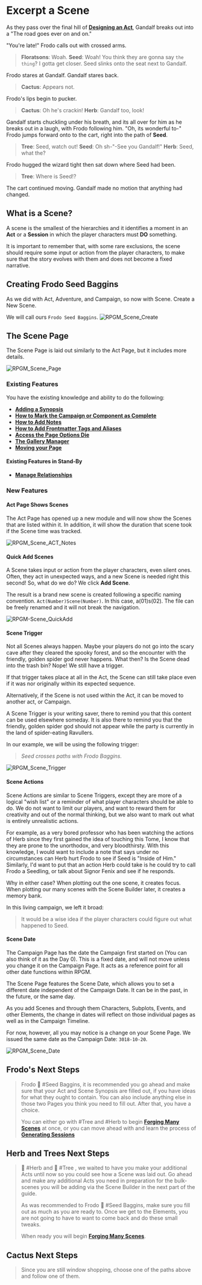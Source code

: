 
# Excerpt a Scene

As they pass over the final hill of [**Designing an Act**](Designing%20an%20Act.md), Gandalf breaks out into a
"The road goes ever on and on."

"You're late!" Frodo calls out with crossed arms.

> **Floratsons**: Woah.
> **Seed**: Woah! You think they are gonna say `the thing`? I gotta get closer.
> Seed slinks onto the seat next to Gandalf.

Frodo stares at Gandalf. Gandalf stares back.

> **Cactus**: Appears not.

Frodo's lips begin to pucker.

> **Cactus**: Oh he's crackin!
> **Herb**: Gandalf too, look!

Gandalf starts chuckling under his breath, and its all over for him as he breaks out in a laugh, with Frodo following him. "Oh, its wonderful to-" Frodo jumps forward onto to the cart, right into the path of **Seed**.

> **Tree**: Seed, watch out!
> **Seed**: Oh sh-"-See you Gandalf!"
> **Herb**: Seed, what the?

Frodo hugged the wizard tight then sat down where Seed had been.

> **Tree**: Where is Seed!?

The cart continued moving. Gandalf made no motion that anything had changed.

## What is a Scene?

A scene is the smallest of the hierarchies and it identifies a moment in an **Act** or a
**Session** in which the player characters must **DO** something.

It is important to remember that, with some rare exclusions, the scene should require some input or action from the player characters, to make sure that the story evolves with them and does not become a fixed narrative.

## Creating Frodo Seed Baggins

As we did with Act, Adventure, and Campaign, so now with Scene. Create a New Scene.

We will call ours `Frodo Seed Baggins`.
![RPGM_Scene_Create](../Z_Photo-Album/Guide/Hierarchy/Scene/RPGM_Scene_Create.png)

## The Scene Page

The Scene Page is laid out similarly to the Act Page, but it includes more details.

![RPGM_Scene_Page](../Z_Photo-Album/Guide/Hierarchy/Scene/RPGM_Scene_Page.png)

### Existing Features

You have the existing knowledge and ability to do the following:

- [**Adding a Synopsis**](Building%20a%20Campaign.md#Adding%20a%20Synopsis)
- [**How to Mark the Campaign or Component as Complete**](Building%20a%20Campaign.md#How%20to%20Mark%20the%20Campaign%20or%20Component%20as%20Complete)
- [**How to Add Notes**](Building%20a%20Campaign.md#How%20to%20Add%20Notes)
- [**How to Add Frontmatter Tags and Aliases**](Building%20a%20Campaign.md#How%20to%20Add%20Frontmatter%20Tags%20and%20Aliases)
- [**Access the Page Options Die**](Building%20a%20Campaign.md#Adding%20a%20Synopsis)
- [**The Gallery Manager**](Creating%20an%20Adventure.md#The%20Gallery%20Manager)
- [**Moving your Page**](Creating%20an%20Adventure.md#Moving%20your%20Page)

#### Existing Features in Stand-By

- [**Manage Relationships**](Creating%20an%20Adventure.md#Manage%20Relationships)

### New Features

#### Act Page Shows Scenes

The Act Page has opened up a new module and will now show the Scenes that are listed within it. In addition, it will show the duration that scene took if the Scene time was tracked.

![RPGM_Scene_ACT_Notes](../Z_Photo-Album/Guide/Hierarchy/Scene/RPGM_Scene_ACT_Notes.png)

#### Quick Add Scenes

A Scene takes input or action from the player characters, even silent ones. Often, they act in unexpected ways, and a new Scene is needed right this second! So, what do we do? We click **Add Scene**.

The result is a brand new scene is created following a specific naming convention. `Act(Number)Scene(Number)`. In this case, a(01)s(02). The file can be freely renamed and it will not break the navigation.

![RPGM-Scene_QuickAdd](../Z_Photo-Album/Guide/Hierarchy/Scene/RPGM-Scene_QuickAdd.png)

#### Scene Trigger

Not all Scenes always happen. Maybe your players do not go into the scary cave after they cleared the spooky forest, and so the encounter with the friendly, golden spider god never happens. What then? Is the Scene dead into the trash bin? Nope! We still have a trigger.

If that trigger takes place at all in the Act, the Scene can still take place even if it was nor originally within its expected sequence.

Alternatively, if the Scene is not used within the Act, it can be moved to another act, or Campaign.

A Scene Trigger is your writing saver, there to remind you that this content can be used elsewhere someday. It is also there to remind you that the friendly, golden spider god should not appear while the party is currently in the land of spider-eating Ravullers.

In our example, we will be using the following trigger:

> *Seed crosses paths with Frodo Baggins.*

![RPGM_Scene_Trigger](../Z_Photo-Album/Guide/Hierarchy/Scene/RPGM_Scene_Trigger.png)

#### Scene Actions

Scene Actions are similar to Scene Triggers, except they are more of a logical "wish list" or a reminder of what player characters should be able to do. We do not want to limit our players, and want to reward them for creativity and out of the normal thinking, but we also want to mark out what is entirely unrealistic actions.

For example, as a very bored professor who has been watching the actions of Herb since they first gained the idea of touching this Tome, I know that they are prone to the unorthodox, and very bloodthirsty. With this knowledge, I would want to include a note that says under no circumstances can Herb hurt Frodo to see if Seed is "Inside of Him."  Similarly, I'd want to put that an action Herb could take is he could try to call Frodo a Seedling, or talk about Signor Fenix and see if he responds.

Why in either case? When plotting out the one scene, it creates focus. When plotting our many scenes with the Scene Builder later, it creates a memory bank.

In this living campaign, we left it broad:

> It would be a wise idea if the player characters could figure out what happened to Seed.

#### Scene Date

The Campaign Page has the date the Campaign first started on (You can also think of it as the Day 0). This is a fixed date, and will not move unless you change it on the Campaign Page. It acts as a reference point for all other date functions within RPGM.

The Scene Page features the Scene Date, which allows you to set a different date independent of the Campaign Date. It can be in the past, in the future, or the same day.

As you add Scenes and through them Characters, Subplots, Events, and other Elements, the change in dates will reflect on those individual pages as well as in the Campaign Timeline.

For now, however, all you may notice is a change on your Scene Page. We issued the same date as the Campaign Date: `3018-10-20`.

![RPGM_Scene_Date](../Z_Photo-Album/Guide/Hierarchy/Scene/RPGM_Scene_Date.png)

## Frodo's Next Steps

> Frodo 🌱 #Seed  Baggins, it is recommended you go ahead and make sure that your Act and Scene Synopsis are filled out, if you have ideas for what they ought to contain. You can also include anything else in those two Pages you think you need to fill out. After that, you have a choice.
>
> You can either go with #Tree and #Herb to begin [**Forging Many Scenes**](Forging%20Many%20Scenes.md) at once, or you can move ahead with and learn the process of [**Generating Sessions**](Generating%20Sessions.md)

## Herb and Trees Next Steps

> 🌿 #Herb and 🌲 #Tree , we waited to have you make your additional Acts until now so you could see how a Scene was laid out. Go ahead and make any additional Acts you need in preparation for the bulk-scenes you will be adding via the Scene Builder in the next part of the guide.
>
> As was recommended to Frodo 🌱 #Seed  Baggins, make sure you fill out as much as you are ready to. Once we get to the Elements, you are not going to have to want to come back and do these small tweaks.
>
> When ready you will begin [**Forging Many Scenes**](Forging%20Many%20Scenes.md).

## Cactus Next Steps

> Since you are still window shopping, choose one of the paths above and follow one of them.
